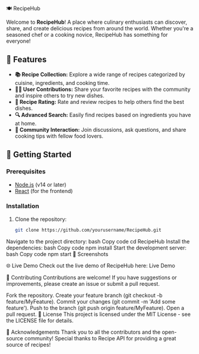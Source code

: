 🍽️ RecipeHub

Welcome to **RecipeHub**! A place where culinary enthusiasts can discover, share, and create delicious recipes from around the world. Whether you're a seasoned chef or a cooking novice, RecipeHub has something for everyone! 

## 🌟 Features

- **📚 Recipe Collection:** Explore a wide range of recipes categorized by cuisine, ingredients, and cooking time.
- **👩‍🍳 User Contributions:** Share your favorite recipes with the community and inspire others to try new dishes.
- **📝 Recipe Rating:** Rate and review recipes to help others find the best dishes.
- **🔍 Advanced Search:** Easily find recipes based on ingredients you have at home.
- **💬 Community Interaction:** Join discussions, ask questions, and share cooking tips with fellow food lovers.

## 🎉 Getting Started

### Prerequisites

- [Node.js](https://nodejs.org/) (v14 or later)
- [React](https://reactjs.org/) (for the frontend)

### Installation

1. Clone the repository:
   ```bash
   git clone https://github.com/yourusername/RecipeHub.git
Navigate to the project directory:
bash
Copy code
cd RecipeHub
Install the dependencies:
bash
Copy code
npm install
Start the development server:
bash
Copy code
npm start
📱 Screenshots

🌐 Live Demo
Check out the live demo of RecipeHub here: Live Demo

🤝 Contributing
Contributions are welcome! If you have suggestions or improvements, please create an issue or submit a pull request.

Fork the repository.
Create your feature branch (git checkout -b feature/MyFeature).
Commit your changes (git commit -m 'Add some feature').
Push to the branch (git push origin feature/MyFeature).
Open a pull request.
📜 License
This project is licensed under the MIT License - see the LICENSE file for details.

🎊 Acknowledgements
Thank you to all the contributors and the open-source community!
Special thanks to Recipe API for providing a great source of recipes!

